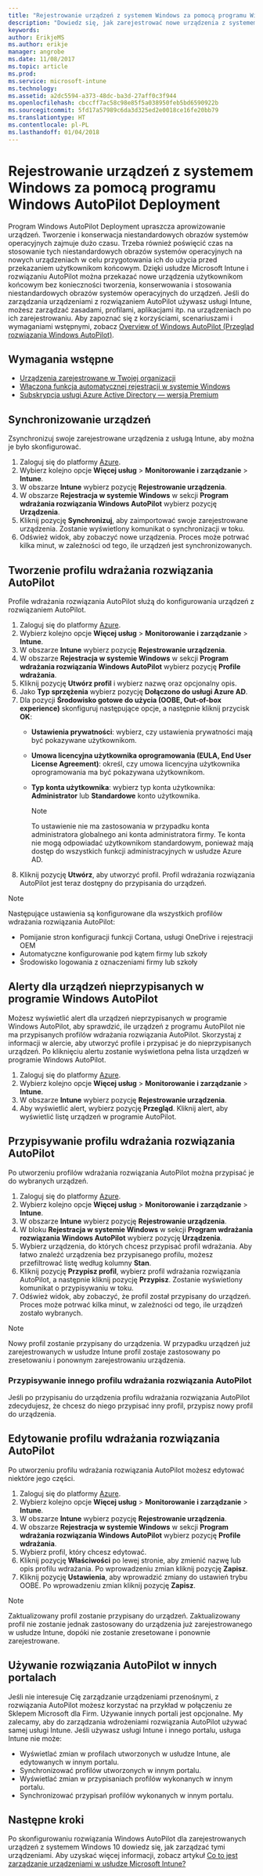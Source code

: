 ```yaml
---
title: "Rejestrowanie urządzeń z systemem Windows za pomocą programu Windows AutoPilot Deployment"
description: "Dowiedz się, jak zarejestrować nowe urządzenia z systemem Windows 10 za pomocą programu Windows AutoPilot Deployment."
keywords: 
author: ErikjeMS
ms.author: erikje
manager: angrobe
ms.date: 11/08/2017
ms.topic: article
ms.prod: 
ms.service: microsoft-intune
ms.technology: 
ms.assetid: a2dc5594-a373-48dc-ba3d-27aff0c3f944
ms.openlocfilehash: cbccff7ac58c98e85f5a038950feb5bd6590922b
ms.sourcegitcommit: 5fd17a57989c6da3d325ed2e0018ce16fe20bb79
ms.translationtype: HT
ms.contentlocale: pl-PL
ms.lasthandoff: 01/04/2018
---
```

# <a name="enroll-windows-devices-using-windows-autopilot-deployment-program"></a>Rejestrowanie urządzeń z systemem Windows za pomocą programu Windows AutoPilot Deployment
Program Windows AutoPilot Deployment upraszcza aprowizowanie urządzeń. Tworzenie i konserwacja niestandardowych obrazów systemów operacyjnych zajmuje dużo czasu. Trzeba również poświęcić czas na stosowanie tych niestandardowych obrazów systemów operacyjnych na nowych urządzeniach w celu przygotowania ich do użycia przed przekazaniem użytkownikom końcowym. Dzięki usłudze Microsoft Intune i rozwiązaniu AutoPilot można przekazać nowe urządzenia użytkownikom końcowym bez konieczności tworzenia, konserwowania i stosowania niestandardowych obrazów systemów operacyjnych do urządzeń. Jeśli do zarządzania urządzeniami z rozwiązaniem AutoPilot używasz usługi Intune, możesz zarządzać zasadami, profilami, aplikacjami itp. na urządzeniach po ich zarejestrowaniu. Aby zapoznać się z korzyściami, scenariuszami i wymaganiami wstępnymi, zobacz [Overview of Windows AutoPilot (Przegląd rozwiązania Windows AutoPilot)](https://docs.microsoft.com/windows/deployment/windows-10-auto-pilot).

## <a name="prerequisites"></a>Wymagania wstępne
- [Urządzenia zarejestrowane w Twojej organizacji](https://docs.microsoft.com/en-us/windows/deployment/windows-autopilot/windows-10-autopilot#device-registration-and-oobe-customization)
- [Włączona funkcja automatycznej rejestracji w systemie Windows](https://docs.microsoft.com/intune-classic/deploy-use/set-up-windows-device-management-with-microsoft-intune#enable-windows-10-automatic-enrollment)
- [Subskrypcja usługi Azure Active Directory — wersja Premium](https://docs.microsoft.com/azure/active-directory/active-directory-get-started-premium) <!--&#40;[trial subscription](http://go.microsoft.com/fwlink/?LinkID=816845)&#41;-->

## <a name="synchronize-devices"></a>Synchronizowanie urządzeń
Zsynchronizuj swoje zarejestrowane urządzenia z usługą Intune, aby można je było skonfigurować.

1. Zaloguj się do platformy [Azure](https://portal.azure.com/).
2. Wybierz kolejno opcje **Więcej usług** > **Monitorowanie i zarządzanie** > **Intune**.
3. W obszarze **Intune** wybierz pozycję **Rejestrowanie urządzenia**.
4. W obszarze **Rejestracja w systemie Windows** w sekcji **Program wdrażania rozwiązania Windows AutoPilot** wybierz pozycję **Urządzenia**.
5. Kliknij pozycję **Synchronizuj**, aby zaimportować swoje zarejestrowane urządzenia. Zostanie wyświetlony komunikat o synchronizacji w toku.
6. Odśwież widok, aby zobaczyć nowe urządzenia. Proces może potrwać kilka minut, w zależności od tego, ile urządzeń jest synchronizowanych.  

## <a name="create-an-autopilot-deployment-profile"></a>Tworzenie profilu wdrażania rozwiązania AutoPilot
Profile wdrażania rozwiązania AutoPilot służą do konfigurowania urządzeń z rozwiązaniem AutoPilot.
1. Zaloguj się do platformy [Azure](https://portal.azure.com/). 
2. Wybierz kolejno opcje **Więcej usług** > **Monitorowanie i zarządzanie** > **Intune**.
3. W obszarze **Intune** wybierz pozycję **Rejestrowanie urządzenia**.
4. W obszarze **Rejestracja w systemie Windows** w sekcji **Program wdrażania rozwiązania Windows AutoPilot** wybierz pozycję **Profile wdrażania**.
5. Kliknij pozycję **Utwórz profil** i wybierz nazwę oraz opcjonalny opis. 
6. Jako **Typ sprzężenia** wybierz pozycję **Dołączono do usługi Azure AD**.
7. Dla pozycji **Środowisko gotowe do użycia (OOBE, Out-of-box experience)** skonfiguruj następujące opcje, a następnie kliknij przycisk **OK**: 
   - **Ustawienia prywatności**: wybierz, czy ustawienia prywatności mają być pokazywane użytkownikom. 
   - **Umowa licencyjna użytkownika oprogramowania (EULA, End User License Agreement)**: określ, czy umowa licencyjna użytkownika oprogramowania ma być pokazywana użytkownikom.
   - **Typ konta użytkownika**: wybierz typ konta użytkownika: **Administrator** lub **Standardowe** konto użytkownika.

     > [!Note]    
     > To ustawienie nie ma zastosowania w przypadku konta administratora globalnego ani konta administratora firmy. Te konta nie mogą odpowiadać użytkownikom standardowym, ponieważ mają dostęp do wszystkich funkcji administracyjnych w usłudze Azure AD.
8. Kliknij pozycję **Utwórz**, aby utworzyć profil. Profil wdrażania rozwiązania AutoPilot jest teraz dostępny do przypisania do urządzeń.
     
> [!Note]    
> Następujące ustawienia są konfigurowane dla wszystkich profilów wdrażania rozwiązania AutoPilot:
> - Pomijanie stron konfiguracji funkcji Cortana, usługi OneDrive i rejestracji OEM
> - Automatyczne konfigurowanie pod kątem firmy lub szkoły
> - Środowisko logowania z oznaczeniami firmy lub szkoły    

## <a name="alerts-for-windows-autopilot-unassigned-devices-----163236---"></a>Alerty dla urządzeń nieprzypisanych w programie Windows AutoPilot <!-- 163236 -->
Możesz wyświetlić alert dla urządzeń nieprzypisanych w programie Windows AutoPilot, aby sprawdzić, ile urządzeń z programu AutoPilot nie ma przypisanych profilów wdrażania rozwiązania AutoPilot. Skorzystaj z informacji w alercie, aby utworzyć profile i przypisać je do nieprzypisanych urządzeń. Po kliknięciu alertu zostanie wyświetlona pełna lista urządzeń w programie Windows AutoPilot. 
1. Zaloguj się do platformy [Azure](https://portal.azure.com/). 
2. Wybierz kolejno opcje **Więcej usług** > **Monitorowanie i zarządzanie** > **Intune**.
3. W obszarze **Intune** wybierz pozycję **Rejestrowanie urządzenia**.
4. Aby wyświetlić alert, wybierz pozycję **Przegląd**. Kliknij alert, aby wyświetlić listę urządzeń w programie AutoPilot.  

## <a name="assign-an-autopilot-deployment-profile"></a>Przypisywanie profilu wdrażania rozwiązania AutoPilot
Po utworzeniu profilów wdrażania rozwiązania AutoPilot można przypisać je do wybranych urządzeń.

1. Zaloguj się do platformy [Azure](https://portal.azure.com/). 
2. Wybierz kolejno opcje **Więcej usług** > **Monitorowanie i zarządzanie** > **Intune**.
3. W obszarze **Intune** wybierz pozycję **Rejestrowanie urządzenia**.
4. W bloku **Rejestracja w systemie Windows** w sekcji **Program wdrażania rozwiązania Windows AutoPilot** wybierz pozycję **Urządzenia**.
5. Wybierz urządzenia, do których chcesz przypisać profil wdrażania. Aby łatwo znaleźć urządzenia bez przypisanego profilu, możesz przefiltrować listę według kolumny **Stan**. 
6. Kliknij pozycję **Przypisz profil**, wybierz profil wdrażania rozwiązania AutoPilot, a następnie kliknij pozycję **Przypisz**. Zostanie wyświetlony komunikat o przypisywaniu w toku.
7. Odśwież widok, aby zobaczyć, że profil został przypisany do urządzeń. Proces może potrwać kilka minut, w zależności od tego, ile urządzeń zostało wybranych. 

> [!Note]
> Nowy profil zostanie przypisany do urządzenia. W przypadku urządzeń już zarejestrowanych w usłudze Intune profil zostaje zastosowany po zresetowaniu i ponownym zarejestrowaniu urządzenia.

### <a name="assign-a-different-autopilot-deployment-profile"></a>Przypisywanie innego profilu wdrażania rozwiązania AutoPilot
Jeśli po przypisaniu do urządzenia profilu wdrażania rozwiązania AutoPilot zdecydujesz, że chcesz do niego przypisać inny profil, przypisz nowy profil do urządzenia.  

## <a name="edit-an-autopilot-deployment-profile"></a>Edytowanie profilu wdrażania rozwiązania AutoPilot 
Po utworzeniu profilu wdrażania rozwiązania AutoPilot możesz edytować niektóre jego części.   
1. Zaloguj się do platformy [Azure](https://portal.azure.com/). 
2. Wybierz kolejno opcje **Więcej usług** > **Monitorowanie i zarządzanie** > **Intune**.
3. W obszarze **Intune** wybierz pozycję **Rejestrowanie urządzenia**.
4. W obszarze **Rejestracja w systemie Windows** w sekcji **Program wdrażania rozwiązania Windows AutoPilot** wybierz pozycję **Profile wdrażania**. 
5. Wybierz profil, który chcesz edytować. 
6. Kliknij pozycję **Właściwości** po lewej stronie, aby zmienić nazwę lub opis profilu wdrażania. Po wprowadzeniu zmian kliknij pozycję **Zapisz**. 
7. Kliknij pozycję **Ustawienia**, aby wprowadzić zmiany do ustawień trybu OOBE. Po wprowadzeniu zmian kliknij pozycję **Zapisz**. 

> [!NOTE]
> Zaktualizowany profil zostanie przypisany do urządzeń. Zaktualizowany profil nie zostanie jednak zastosowany do urządzenia już zarejestrowanego w usłudze Intune, dopóki nie zostanie zresetowane i ponownie zarejestrowane. 

## <a name="using-autopilot-in-other-portals"></a>Używanie rozwiązania AutoPilot w innych portalach
Jeśli nie interesuje Cię zarządzanie urządzeniami przenośnymi, z rozwiązania AutoPilot możesz korzystać na przykład w połączeniu ze Sklepem Microsoft dla Firm. Używanie innych portali jest opcjonalne. My zalecamy, aby do zarządzania wdrożeniami rozwiązania AutoPilot używać samej usługi Intune. Jeśli używasz usługi Intune i innego portalu, usługa Intune nie może:
- Wyświetlać zmian w profilach utworzonych w usłudze Intune, ale edytowanych w innym portalu.
- Synchronizować profilów utworzonych w innym portalu.
- Wyświetlać zmian w przypisaniach profilów wykonanych w innym portalu.
- Synchronizować przypisań profilów wykonanych w innym portalu.

## <a name="next-steps"></a>Następne kroki
Po skonfigurowaniu rozwiązania Windows AutoPilot dla zarejestrowanych urządzeń z systemem Windows 10 dowiedz się, jak zarządzać tymi urządzeniami. Aby uzyskać więcej informacji, zobacz artykuł [Co to jest zarządzanie urządzeniami w usłudze Microsoft Intune?](https://docs.microsoft.com/intune/device-management)